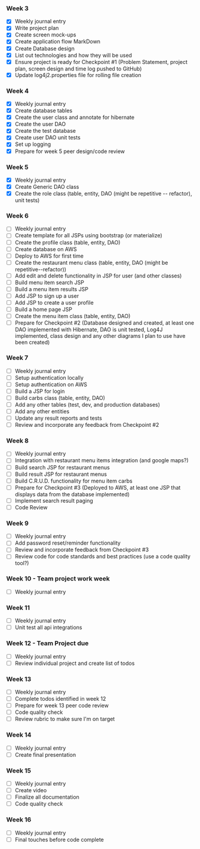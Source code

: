 ### Week 3
- [x] Weekly journal entry
- [x] Write project plan
- [x] Create screen mock-ups
- [x] Create application flow MarkDown
- [x] Create Database design
- [x] List out technologies and how they will be used
- [x] Ensure project is ready for Checkpoint #1 (Problem Statement, project plan, screen design and time log pushed to GitHub)
- [x] Update log4j2.properties file for rolling file creation

### Week 4
- [x] Weekly journal entry
- [x] Create database tables
- [x] Create the user class and annotate for hibernate
- [x] Create the user DAO
- [x] Create the test database
- [x] Create user DAO unit tests
- [x] Set up logging
- [x] Prepare for week 5 peer design/code review

### Week 5
- [x] Weekly journal entry
- [x] Create Generic DAO class
- [x] Create the role class (table, entity, DAO (might be repetitive -- refactor), unit tests)

### Week 6
- [ ] Weekly journal entry
- [ ] Create template for all JSPs using bootstrap (or materialize)
- [ ] Create the profile class (table, entity, DAO)
- [ ] Create database on AWS
- [ ] Deploy to AWS for first time
- [ ] Create the restaurant menu class (table, entity, DAO (might be repetitive--refactor))
- [ ] Add edit and delete functionality in JSP for user (and other classes)
- [ ] Build menu item search JSP
- [ ] Build a menu item results JSP
- [ ] Add JSP to sign up a user
- [ ] Add JSP to create a user profile
- [ ] Build a home page JSP
- [ ] Create the menu item class (table, entity, DAO)
- [ ] Prepare for Checkpoint #2 (Database designed and created, at least one DAO implemented with Hibernate, DAO is unit tested, Log4J implemented, class design and any other diagrams I plan to use have been created)

### Week 7
- [ ] Weekly journal entry
- [ ] Setup authentication locally
- [ ] Setup authentication on AWS
- [ ] Build a JSP for login
- [ ] Build carbs class (table, entity, DAO)
- [ ] Add any other tables (test, dev, and production databases)
- [ ] Add any other entities
- [ ] Update any result reports and tests
- [ ] Review and incorporate any feedback from Checkpoint #2

### Week 8
- [ ] Weekly journal entry
- [ ] Integration with restaurant menu items integration (and google maps?)
- [ ] Build search JSP for restaurant menus
- [ ] Build result JSP for restaurant menus
- [ ] Build C.R.U.D. functionality for menu item carbs
- [ ] Prepare for Checkpoint #3 (Deployed to AWS, at least one JSP that displays data from the database implemented)
- [ ] Implement search result paging
- [ ] Code Review

### Week 9
- [ ] Weekly journal entry
- [ ] Add password reset/reminder functionality
- [ ] Review and incorporate feedback from Checkpoint #3
- [ ] Review code for code standards and best practices (use a code quality tool?)

### Week 10 - Team project work week
- [ ] Weekly journal entry

### Week 11
- [ ] Weekly journal entry
- [ ] Unit test all api integrations

### Week 12 - Team Project due
- [ ] Weekly journal entry
- [ ] Review individual project and create list of todos

### Week 13
- [ ] Weekly journal entry
- [ ] Complete todos identified in week 12
- [ ] Prepare for week 13 peer code review
- [ ] Code quality check
- [ ] Review rubric to make sure I'm on target

### Week 14
- [ ] Weekly journal entry
- [ ] Create final presentation

### Week 15
- [ ] Weekly journal entry
- [ ] Create video
- [ ] Finalize all documentation
- [ ] Code quality check

### Week 16
- [ ] Weekly journal entry
- [ ] Final touches before code complete